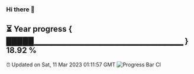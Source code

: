 ### Hi there 👋
⏳ Year progress { █████▁▁▁▁▁▁▁▁▁▁▁▁▁▁▁▁▁▁▁▁▁▁▁▁▁ } 18.92 %
---
⏰ Updated on Sat, 11 Mar 2023 01:11:57 GMT
![Progress Bar CI](https://github.com/liununu/liununu/workflows/Progress%20Bar%20CI/badge.svg)
